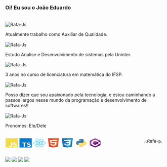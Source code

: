 ### Oi! Eu sou o João Eduardo

<div style="display: line_block"><br>
  <img align="center" alt="Rafa-Js" height="70" width="80" src="https://media.tenor.com/PtIjIUx-Wt0AAAAi/festquali-menino-da-qualidade.gif"> 
  
  Atualmente trabalho como Auxiliar de Qualidade.
 
  <img align="center" alt="Rafa-Js" height="70" width="80" src="https://media3.giphy.com/media/26tn33aiTi1jkl6H6/giphy.gif?cid=ecf05e4710yw3masbiodfbd4r8vae6phi212qr7ixnl42auz&rid=giphy.gif&ct=g"> 
  
  Estudo Analise e Desenvolvimento de sistemas pela Uninter.
 
  <img align="center" alt="Rafa-Js" height="70" width="80" src="https://i.pinimg.com/originals/f0/cd/da/f0cdda4b741534ec86ed1f17166d4aba.gif"> 
  
  3 anos no curso de licenciatura em matemática do IFSP.

  <img align="center" alt="Rafa-Js" height="70" width="80" src="https://i.pinimg.com/originals/11/df/58/11df58e8d717e9358c502a66156ed374.gif"> 
  
  Posso dizer que sou apaixonado pela tecnologia, e estou caminhando a passos largos nesse mundo da programação e desenvolvimento de softwares!!
 
  <img align="center" alt="Rafa-Js" height="70" width="80" src="https://i.pinimg.com/originals/ea/6e/60/ea6e603c4204ecb4664901d7f9edf452.gif"> 
  
  Pronomes: Ele/Dele

<div style="display: inline_block"><br>
  <img align="center" alt="Rafa-Js" height="30" width="40" src="https://raw.githubusercontent.com/devicons/devicon/master/icons/javascript/javascript-plain.svg">
  <img align="center" alt="Rafa-Ts" height="30" width="40" src="https://raw.githubusercontent.com/devicons/devicon/master/icons/typescript/typescript-plain.svg">
  <img align="center" alt="Rafa-React" height="30" width="40" src="https://raw.githubusercontent.com/devicons/devicon/master/icons/react/react-original.svg">
  <img align="center" alt="Rafa-HTML" height="30" width="40" src="https://raw.githubusercontent.com/devicons/devicon/master/icons/html5/html5-original.svg">
  <img align="center" alt="Rafa-CSS" height="30" width="40" src="https://raw.githubusercontent.com/devicons/devicon/master/icons/css3/css3-original.svg">
  <img align="center" alt="Rafa-Python" height="30" width="40" src="https://raw.githubusercontent.com/devicons/devicon/master/icons/python/python-original.svg">
  <img align="center" alt="Rafa-Csharp" height="30" width="40" src="https://raw.githubusercontent.com/devicons/devicon/master/icons/csharp/csharp-original.svg">
  <img align="right" alt="Rafa-pic" height="150" style="border-radius:50px;" src="https://i.pinimg.com/originals/21/11/61/21116158daaeb1459b4ec0758505e1ad.gif">
</div>

##

<div> 
  <a href="https://instagram.com/eduh_ali" target="_blank"><img src="https://img.shields.io/badge/-Instagram-%23E4405F?style=for-the-badge&logo=instagram&logoColor=white" target="_blank"></a>
 <a href="https://discord.gg/Eduardo21#6050" target="_blank"><img src="https://img.shields.io/badge/Discord-7289DA?style=for-the-badge&logo=discord&logoColor=white" target="_blank"></a> 
  <a href = "mailto:je.alixandria@gmail.com"><img src="https://img.shields.io/badge/-Gmail-%23333?style=for-the-badge&logo=gmail&logoColor=white" target="_blank"></a>
  <a href="https://www.linkedin.com/in/jo%C3%A3o-eduardo-domingues-alixandria-95b582197/" target="_blank"><img src="https://img.shields.io/badge/-LinkedIn-%230077B5?style=for-the-badge&logo=linkedin&logoColor=white" target="_blank"></a> 
  
 
 
</div>

